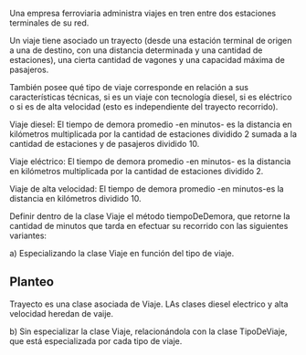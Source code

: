 Una empresa ferroviaria administra viajes en tren entre dos estaciones terminales de su red.

Un viaje tiene asociado un trayecto (desde una estación terminal de origen a una de destino, con una distancia determinada y una cantidad de estaciones), una cierta cantidad de vagones y una capacidad máxima de pasajeros.

También posee qué tipo de viaje corresponde en relación a sus características técnicas, si es un viaje con tecnología diesel, si es eléctrico o si es de alta velocidad (esto es independiente del trayecto recorrido).

Viaje diesel: El tiempo de demora promedio -en minutos- es la distancia en kilómetros multiplicada por la cantidad de estaciones dividido 2 sumada a la cantidad de estaciones y de pasajeros dividido 10.

Viaje eléctrico: El tiempo de demora promedio -en minutos- es la distancia en kilómetros multiplicada por la cantidad de estaciones dividido 2.

Viaje de alta velocidad: El tiempo de demora promedio -en minutos-es la distancia en kilómetros dividido 10.

Definir dentro de la clase Viaje el método tiempoDeDemora, que retorne la cantidad de minutos que tarda en efectuar su recorrido con las siguientes variantes:

a) Especializando la clase Viaje en función del tipo de viaje.
## Planteo

Trayecto es una clase asociada de Viaje.
LAs clases diesel electrico y alta velocidad heredan de vaije.

b) Sin especializar la clase Viaje, relacionándola con la clase TipoDeViaje, que está especializada por cada tipo de viaje.






